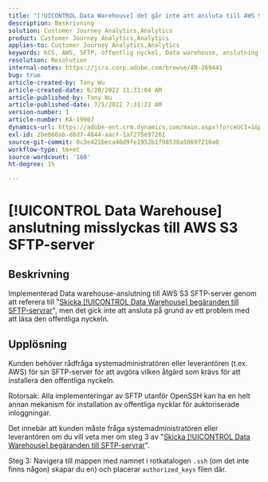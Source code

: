 ```yaml
---
title: "[!UICONTROL Data Warehouse] det går inte att ansluta till AWS S3 SFTP-servern"
description: Beskrivning
solution: Customer Journey Analytics,Analytics
product: Customer Journey Analytics,Analytics
applies-to: Customer Journey Analytics,Analytics
keywords: KCS, AWS, SFTP, offentlig nyckel, Data warehouse, anslutning, S3
resolution: Resolution
internal-notes: https://jira.corp.adobe.com/browse/AN-269441
bug: true
article-created-by: Tony Wu
article-created-date: 6/20/2022 11:31:04 AM
article-published-by: Tony Wu
article-published-date: 7/5/2022 7:31:22 AM
version-number: 1
article-number: KA-19907
dynamics-url: https://adobe-ent.crm.dynamics.com/main.aspx?forceUCI=1&pagetype=entityrecord&etn=knowledgearticle&id=65e0ca73-8cf0-ec11-bb3d-6045bd0158f8
exl-id: 2be060ab-d8d7-4844-aacf-1af275e97261
source-git-commit: 0c3e421beca46d9fe1952b1f98538a50697216a0
workflow-type: tm+mt
source-wordcount: '160'
ht-degree: 1%

---
```


# [!UICONTROL Data Warehouse] anslutning misslyckas till AWS S3 SFTP-server

## Beskrivning

Implementerad Data warehouse-anslutning till AWS S3 SFTP-server genom att referera till &quot;[Skicka [!UICONTROL Data Warehouse] begäranden till SFTP-servrar](https://experienceleague.adobe.com/docs/analytics/export/ftp-and-sftp/secure-file-transfer-protocol/ftp-sftp-dw.html?lang=en)&quot;, men det gick inte att ansluta på grund av ett problem med att läsa den offentliga nyckeln.

## Upplösning

Kunden behöver rådfråga systemadministratören eller leverantören (t.ex. AWS) för sin SFTP-server för att avgöra vilken åtgärd som krävs för att installera den offentliga nyckeln.

Rotorsak: Alla implementeringar av SFTP utanför OpenSSH kan ha en helt annan mekanism för installation av offentliga nycklar för auktoriserade inloggningar.

Det innebär att kunden måste fråga systemadministratören eller leverantören om du vill veta mer om steg 3 av &quot;[Skicka [!UICONTROL Data Warehouse] begäranden till SFTP-servrar](https://experienceleague.adobe.com/docs/analytics/export/ftp-and-sftp/secure-file-transfer-protocol/ftp-sftp-dw.html?lang=en)&quot;.

Steg 3: Navigera till mappen med namnet i rotkatalogen `.ssh` (om det inte finns någon) skapar du en) och placerar `authorized_keys` filen där.
